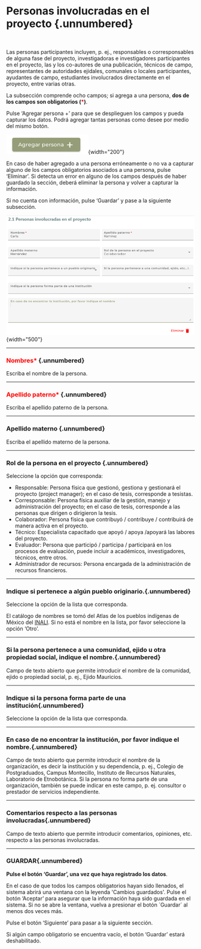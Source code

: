 # Personas involucradas en el proyecto {.unnumbered}

<br>

Las personas participantes incluyen, p. ej., responsables o corresponsables de alguna fase del proyecto, investigadoras e investigadores participantes en el proyecto, las y los co-autores de una publicación, técnicos de campo, representantes de autoridades ejidales,  comunales o locales participantes, ayudantes de campo, estudiantes involucrados directamente en el proyecto, entre varias otras. 

La subsección comprende ocho campos; si agrega a una persona,
 **dos de los campos son obligatorios (<span style="color:red">\*</span>)**.

Pulse ‘Agregar persona +’ para que se desplieguen los campos y pueda capturar los datos. Podrá agregar tantas personas como desee por medio del mismo botón. 

![](images/Imagen5.png){width="200"}

En caso de haber agregado a una persona erróneamente o no va a capturar alguno de los campos obligatorios asociados a una persona, pulse ‘Eliminar’. Si detecta un error en alguno de los campos después de haber guardado la sección, deberá eliminar la persona y volver a capturar la información. 

Si no cuenta con información, pulse ‘Guardar’ y pase a la siguiente subsección.

![](images/Imagen6.png){width="500"}

----

### <span style="color:red">Nombres\*</span>  {.unnumbered}

Escriba el nombre de la persona.

----

### <span style="color:red">Apellido paterno\*</span> {.unnumbered}

Escriba el apellido paterno de la persona.

----

### Apellido materno {.unnumbered}

Escriba el apellido materno de la persona.

----

### Rol de la persona en el proyecto {.unnumbered}

Seleccione la opción que corresponda: 

- Responsable: Persona física que gestionó, gestiona y gestionará el proyecto (project manager); en el caso de tesis, corresponde a tesistas.
- Corresponsable:  Persona física auxiliar de la gestión, manejo y administración del proyecto; en el caso de tesis, corresponde a las personas que dirigen o dirigieron la tesis.
- Colaborador: Persona física que contribuyó / contribuye / contribuirá de manera activa en el proyecto.
- Técnico: Especialista capacitado que apoyó / apoya /apoyará las labores del proyecto.
- Evaluador: Persona que participó / participa / participará en los procesos de evaluación, puede incluir a académicos, investigadores, técnicos, entre otros.
- Administrador de recursos: Persona encargada de la administración de recursos financieros.

----

### Indique si pertenece a algún pueblo originario.{.unnumbered}

Seleccione la opción de la lista que corresponda. 

El catálogo de nombres se tomó del Atlas de los pueblos indígenas de México del [INALI](http://atlas.inpi.gob.mx/pueblos-indigenas/). Si no está el nombre en la lista, por favor seleccione la opción ‘Otro’.

----

### Si la persona pertenece a una comunidad, ejido u otra propiedad social, indique el nombre.{.unnumbered}

Campo de texto abierto que permite introducir el nombre de la comunidad, ejido o propiedad social, p. ej., Ejido Mauricios.

----

### Indique si la persona forma parte de una institución{.unnumbered}

Seleccione la opción de la lista que corresponda.

----

### En caso de no encontrar la institución, por favor indique el nombre.{.unnumbered}

Campo de texto abierto que permite introducir el nombre de la organización, es decir la institución y su dependencia, p. ej., Colegio de Postgraduados, Campus Montecillo, Instituto de Recursos Naturales, Laboratorio de Etnobotánica. Si la persona no forma parte de  una organización, también se puede indicar en este campo, p. ej. consultor o prestador de servicios independiente. 

----

### Comentarios respecto a las personas involucradas{.unnumbered}
Campo de texto abierto que permite introducir comentarios, opiniones, etc. respecto a las personas involucradas.

----

### GUARDAR{.unnumbered}

**Pulse el botón ‘Guardar’, una vez que haya registrado los datos**.

En el caso de que todos los campos obligatorios hayan sido llenados, el sistema abrirá una ventana con la leyenda 'Cambios guardados'. Pulse el botón ‘Aceptar’ para asegurar que la información haya sido guardada en el sistema. Si no se abre la ventana, vuelva a presionar el botón ´Guardar´ al menos dos veces más.

Pulse el botón ‘Siguiente’ para pasar a la siguiente sección. 

Si algún campo obligatorio se encuentra vacío, el botón ‘Guardar’ estará deshabilitado.


